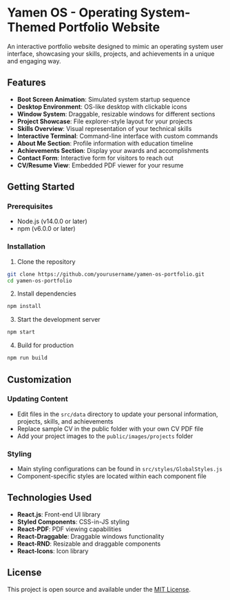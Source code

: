 # Yamen OS - Operating System-Themed Portfolio Website

An interactive portfolio website designed to mimic an operating system user interface, showcasing your skills, projects, and achievements in a unique and engaging way.

## Features

- **Boot Screen Animation**: Simulated system startup sequence
- **Desktop Environment**: OS-like desktop with clickable icons
- **Window System**: Draggable, resizable windows for different sections
- **Project Showcase**: File explorer-style layout for your projects
- **Skills Overview**: Visual representation of your technical skills
- **Interactive Terminal**: Command-line interface with custom commands
- **About Me Section**: Profile information with education timeline
- **Achievements Section**: Display your awards and accomplishments
- **Contact Form**: Interactive form for visitors to reach out
- **CV/Resume View**: Embedded PDF viewer for your resume

## Getting Started

### Prerequisites

- Node.js (v14.0.0 or later)
- npm (v6.0.0 or later)

### Installation

1. Clone the repository
```bash
git clone https://github.com/yourusername/yamen-os-portfolio.git
cd yamen-os-portfolio
```

2. Install dependencies
```bash
npm install
```

3. Start the development server
```bash
npm start
```

4. Build for production
```bash
npm run build
```

## Customization

### Updating Content

- Edit files in the `src/data` directory to update your personal information, projects, skills, and achievements
- Replace sample CV in the public folder with your own CV PDF file
- Add your project images to the `public/images/projects` folder

### Styling

- Main styling configurations can be found in `src/styles/GlobalStyles.js`
- Component-specific styles are located within each component file

## Technologies Used

- **React.js**: Front-end UI library
- **Styled Components**: CSS-in-JS styling
- **React-PDF**: PDF viewing capabilities
- **React-Draggable**: Draggable windows functionality
- **React-RND**: Resizable and draggable components
- **React-Icons**: Icon library

## License

This project is open source and available under the [MIT License](LICENSE).

